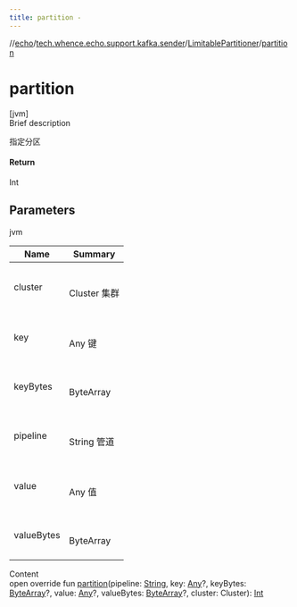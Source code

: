 ```yaml
---
title: partition -
---
```

//[echo](../../index.md)/[tech.whence.echo.support.kafka.sender](../index.md)/[LimitablePartitioner](index.md)/[partition](partition.md)



# partition  
[jvm]  
Brief description  


指定分区



#### Return  


Int



## Parameters  
  
jvm  
  
|  Name|  Summary| 
|---|---|
| cluster| <br><br>Cluster 集群<br><br>
| key| <br><br>Any 键<br><br>
| keyBytes| <br><br>ByteArray<br><br>
| pipeline| <br><br>String 管道<br><br>
| value| <br><br>Any 值<br><br>
| valueBytes| <br><br>ByteArray<br><br>
  
  
Content  
open override fun [partition](partition.md)(pipeline: [String](https://kotlinlang.org/api/latest/jvm/stdlib/kotlin/-string/index.html), key: [Any](https://kotlinlang.org/api/latest/jvm/stdlib/kotlin/-any/index.html)?, keyBytes: [ByteArray](https://kotlinlang.org/api/latest/jvm/stdlib/kotlin/-byte-array/index.html)?, value: [Any](https://kotlinlang.org/api/latest/jvm/stdlib/kotlin/-any/index.html)?, valueBytes: [ByteArray](https://kotlinlang.org/api/latest/jvm/stdlib/kotlin/-byte-array/index.html)?, cluster: Cluster): [Int](https://kotlinlang.org/api/latest/jvm/stdlib/kotlin/-int/index.html)  



